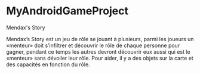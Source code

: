# MyAndroidGameProject
Mendax's Story

Mendax’s Story est un jeu de rôle se jouant à plusieurs, parmi les joueurs un «menteur» doit s’infiltrer et découvrir le rôle de chaque personne pour gagner, pendant ce temps les autres devront découvrir eux aussi qui est le «menteur» sans dévoiler leur rôle. Pour aider, il y a des objets sur la carte et des capacités en fonction du rôle.
